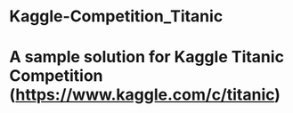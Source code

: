 # Kaggle-Competition_Titanic
# A sample solution for Kaggle Titanic Competition (https://www.kaggle.com/c/titanic)
